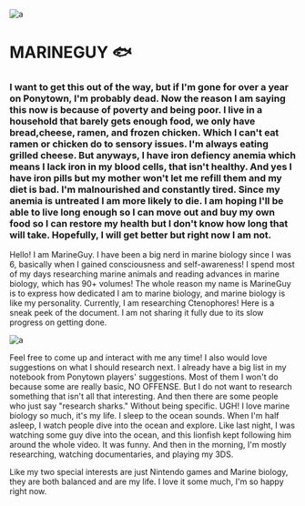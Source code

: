 ![a](https://i.pinimg.com/736x/a7/f9/42/a7f942a90c2e61970b67340c62a5e861.jpg)
# MARINEGUY 🐟
### I want to get this out of the way, but if I'm gone for over a year on Ponytown, I'm probably dead. Now the reason I am saying this now is because of poverty and being poor. I live in a household that barely gets enough food, we only have bread,cheese, ramen, and frozen chicken. Which I can't eat ramen or chicken do to sensory issues. I'm always eating grilled cheese. But anyways, I have iron defiency anemia which means I lack iron in my blood cells, that isn't healthy. And yes I have iron pills but my mother won't let me refill them and my diet is bad. I'm malnourished and constantly tired. Since my anemia is untreated I am more likely to die. I am hoping I'll be able to live long enough so I can move out and buy my own food so I can restore my health but I don't know how long that will take. Hopefully, I will get better but right now I am not.

Hello! I am MarineGuy. I have been a big nerd in marine biology since I was 6, basically when I gained consciousness and self-awareness! I spend most of my days researching marine animals and reading advances in marine biology, which has 90+ volumes! The whole reason my name is MarineGuy is to express how dedicated I am to marine biology, and marine biology is like my personality. Currently, I am researching Ctenophores! Here is a sneak peek of the document. I am not sharing it fully due to its slow progress on getting done.

![a](https://media.discordapp.net/attachments/1261066115736539166/1380788804738355271/image.png?ex=68452748&is=6843d5c8&hm=271ca0fb35c1d8e10c5f6a786fd954c46be78d55cf28e0926117afe6834d114c&=&format=webp&quality=lossless&width=601&height=464)

Feel free to come up and interact with me any time! I also would love suggestions on what I should research next. I already have a big list in my notebook from Ponytown players' suggestions. Most of them I won't do because some are really basic, NO OFFENSE. But I do not want to research something that isn't all that interesting. And then there are some people who just say "research sharks." Without being specific. UGH! I love marine biology so much, it's my life. I sleep to the ocean sounds. When I'm half asleep, I watch people dive into the ocean and explore. Like last night, I was watching some guy dive into the ocean, and this lionfish kept following him around the whole video. It was funny. And then in the morning, I'm mostly researching, watching documentaries, and playing my 3DS. 

Like my two special interests are just Nintendo games and Marine biology, they are both balanced and are my life. I love it some much, I'm so happy right now.


